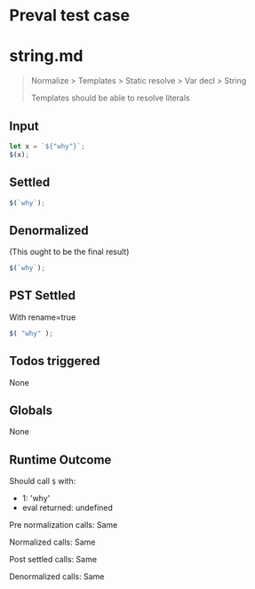 # Preval test case

# string.md

> Normalize > Templates > Static resolve > Var decl > String
>
> Templates should be able to resolve literals

## Input

`````js filename=intro
let x = `${"why"}`;
$(x);
`````


## Settled


`````js filename=intro
$(`why`);
`````


## Denormalized
(This ought to be the final result)

`````js filename=intro
$(`why`);
`````


## PST Settled
With rename=true

`````js filename=intro
$( "why" );
`````


## Todos triggered


None


## Globals


None


## Runtime Outcome


Should call `$` with:
 - 1: 'why'
 - eval returned: undefined

Pre normalization calls: Same

Normalized calls: Same

Post settled calls: Same

Denormalized calls: Same
